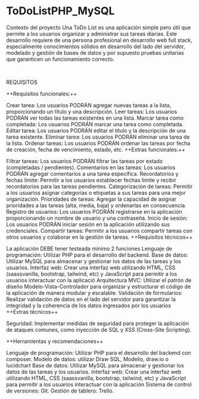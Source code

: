 # ToDoListPHP_MySQL

Contexto del proyecto
Una ToDo List es una aplicación simple pero útil que permite a los usuarios organizar y administrar sus tareas diarias. Este desarrollo requiere de una persona profesional en desarrollo web full stack, especialmente conocimientos sólidos en desarrollo del lado del servidor, modelado y gestión de bases de datos y por supuesto pruebas unitarias que garanticen un funcionamiento correcto.

​

REQUISITOS

++Requisitos funcionales:++

Crear tarea: Los usuarios PODRÁN agregar nuevas tareas a la lista, proporcionando un título y una descripción.
Leer tareas: Los usuarios PODRÁN ver todas las tareas existentes en una lista.
Marcar tarea como completada: Los usuarios PODRÁN marcar una tarea como completada.
Editar tarea: Los usuarios PODRÁN editar el título y la descripción de una tarea existente.
Eliminar tarea: Los usuarios PODRÁN eliminar una tarea de la lista.
Ordenar tareas: Los usuarios PODRÁN ordenar las tareas por fecha de creación, fecha de vencimiento, estado, etc.
++Extras funcionales:++

Filtrar tareas: Los usuarios PODRÁN filtrar las tareas por estado (completadas / pendientes).
Comentarios en las tareas: Los usuarios PODRÁN agregar comentarios a una tarea específica.
Recordatorios y fechas límite: Permitir a los usuarios establecer fechas límite y recibir recordatorios para las tareas pendientes.
Categorización de tareas: Permitir a los usuarios asignar categorías o etiquetas a sus tareas para una mejor organización.
Prioridades de tareas: Agregar la capacidad de asignar prioridades a las tareas (alta, media, baja) y ordenarlas en consecuencia.
Registro de usuarios: Los usuarios PODRÁN registrarse en la aplicación proporcionando un nombre de usuario y una contraseña.
Inicio de sesión: Los usuarios PODRÁN iniciar sesión en la aplicación utilizando sus credenciales. Compartir tareas: Permitir a los usuarios compartir tareas con otros usuarios y colaborar en la gestión de tareas.
++Requisitos técnicos++

La aplicación DEBE tener testeada mínimo 2 funciones
Lenguaje de programación: Utilizar PHP para el desarrollo del backend.
Base de datos: Utilizar MySQL para almacenar y gestionar los datos de las tareas y los usuarios.
Interfaz web: Crear una interfaz web utilizando HTML, CSS (saassvanilla, bootstrap, tailwind, etc) y JavaScript para permitir a los usuarios interactuar con la aplicació
Arquitectura MVC: Utilizar el patrón de diseño Modelo-Vista-Controlador para organizar y estructurar el código de la aplicación de manera modular y escalable.
Validación de formularios: Realizar validación de datos en el lado del servidor para garantizar la integridad y la coherencia de los datos ingresados por los usuarios
++Extras técnicos++

Seguridad: Implementar medidas de seguridad para proteger la aplicación de ataques comunes, como inyección de SQL y XSS (Cross-Site Scripting).
​

++Herramientas y recomendaciones++

Lenguaje de programación: Utilizar PHP para el desarrollo del backend con composer.
Modelo de datos: utilizar Draw SQL, Modelio, draw.io o lucidchart
Base de datos: Utilizar MySQL para almacenar y gestionar los datos de las tareas y los usuarios.
Interfaz web: Crear una interfaz web utilizando HTML, CSS (saassvanilla, bootstrap, tailwind, etc) y JavaScript para permitir a los usuarios interactuar con la aplicación
Sistema de control de versiones: Git.
Gestión de tablero: Trello.
​
